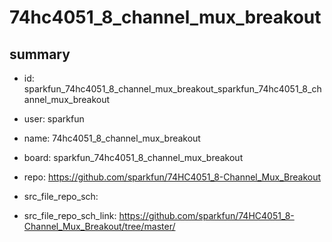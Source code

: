 # 74hc4051_8_channel_mux_breakout
 
## summary 
* id: sparkfun_74hc4051_8_channel_mux_breakout_sparkfun_74hc4051_8_channel_mux_breakout
* user: sparkfun
* name: 74hc4051_8_channel_mux_breakout
* board: sparkfun_74hc4051_8_channel_mux_breakout
* repo: https://github.com/sparkfun/74HC4051_8-Channel_Mux_Breakout



* src_file_repo_sch: 
* src_file_repo_sch_link: https://github.com/sparkfun/74HC4051_8-Channel_Mux_Breakout/tree/master/




